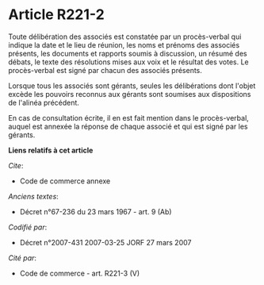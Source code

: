 # Article R221-2

Toute délibération des associés est constatée par un procès-verbal qui indique la date et le lieu de réunion, les noms et
prénoms des associés présents, les documents et rapports soumis à discussion, un résumé des débats, le texte des résolutions
mises aux voix et le résultat des votes. Le procès-verbal est signé par chacun des associés présents.

Lorsque tous les associés sont gérants, seules les délibérations dont l'objet excède les pouvoirs reconnus aux gérants sont
soumises aux dispositions de l'alinéa précédent.

En cas de consultation écrite, il en est fait mention dans le procès-verbal, auquel est annexée la réponse de chaque associé
et qui est signé par les gérants.

**Liens relatifs à cet article**

_Cite_:

  - Code de commerce annexe

_Anciens textes_:

  - Décret n°67-236 du 23 mars 1967 - art. 9 (Ab)

_Codifié par_:

  - Décret n°2007-431 2007-03-25 JORF 27 mars 2007

_Cité par_:

  - Code de commerce - art. R221-3 (V)
